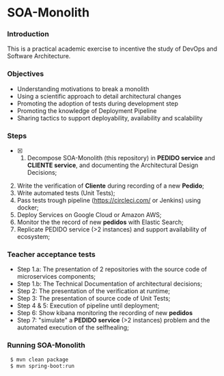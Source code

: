 # SOA-Monolith
### Introduction 

This is a practical academic exercise to incentive the study of DevOps and Software Architecture.

### Objectives
* Understanding motivations to break a monolith
* Using a scientific approach to detail architectural changes
* Promoting the adoption of tests during development step
* Promoting the knowledge of Deployment Pipeline
* Sharing tactics to support deployability, availability and scalability

### Steps 
- [x] 1. Decompose SOA-Monolith (this repository) in **PEDIDO service** and **CLIENTE service**, and documenting the Architectural Design Decisions;
2. Write the verification of **Cliente** during recording of a new **Pedido**;
3. Write automated tests (Unit Tests);
4. Pass tests trough pipeline (https://circleci.com/ or Jenkins) using docker;
5. Deploy Services on Google Cloud or Amazon AWS;
6. Monitor the the record of new **pedidos** with Elastic Search;
7. Replicate PEDIDO service (>2 instances) and support availability of ecosystem;

### Teacher acceptance tests

* Step 1.a: The presentation of 2 repositories with the source code of microservices components;
* Step 1.b: The Technical Documentation of architectural decisions;
* Step 2: The presentation of the verification at runtime;
* Step 3: The presentation of source code of Unit Tests;
* Step 4 & 5: Execution of pipeline until deployment;
* Step 6: Show kibana monitoring the recording of new **pedidos**
* Step 7: "simulate" a **PEDIDO service** (>2 instances) problem and the automated execution of the selfhealing; 

### Running SOA-Monolith

```sh
 $ mvn clean package
 $ mvn spring-boot:run

```
